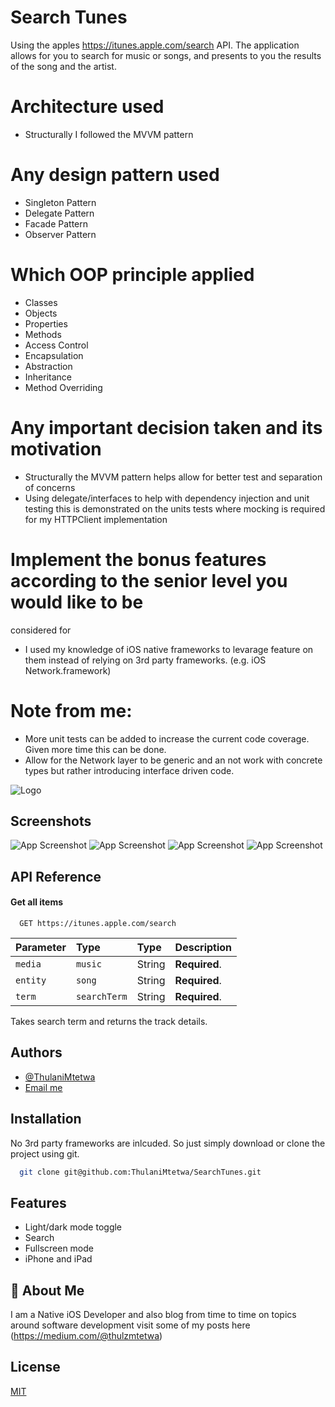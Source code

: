 
# Search Tunes

Using the apples https://itunes.apple.com/search API. The application allows for you to 
search for music or songs, and presents to you the results of the song and the artist.

# Architecture used
- Structurally I followed the MVVM pattern

# Any design pattern used
- Singleton Pattern
- Delegate Pattern
- Facade Pattern
- Observer Pattern

# Which OOP principle applied
- Classes
- Objects
- Properties
- Methods
- Access Control
- Encapsulation
- Abstraction
- Inheritance
- Method Overriding

# Any important decision taken and its motivation
- Structurally the MVVM pattern helps allow for better test and separation of concerns
- Using delegate/interfaces to help with dependency injection and unit testing this is demonstrated on the units tests where mocking is required for my HTTPClient implementation

# Implement the bonus features according to the senior level you would like to be
considered for

- I used my knowledge of iOS native frameworks to levarage feature on them instead of relying on 3rd party frameworks. (e.g. iOS Network.framework)

# Note from me:
- More unit tests can be added to increase the current code coverage. Given more time this can be done.
- Allow for the Network layer to be generic and an not work with concrete types but rather introducing interface driven code.


![Logo](SearchTunes/Resources/App%20Screenshots/appstore.png)


## Screenshots

![App Screenshot](SearchTunes/Resources/App%20Screenshots/screenshotFour.png)
![App Screenshot](SearchTunes/Resources/App%20Screenshots/screenshotThree.png)
![App Screenshot](SearchTunes/Resources/App%20Screenshots/screenshotTwo.png)
![App Screenshot](SearchTunes/Resources/App%20Screenshots/screenshotOne.png)


## API Reference

#### Get all items

```http
  GET https://itunes.apple.com/search
```

| Parameter | Type     | Type     | Description                |
| :-------- | :------- | :------- |:------------------------- |
| `media` | `music` |     String        | **Required**. |
| `entity` | `song` |       String      |**Required**. |
| `term` | `searchTerm` |      String   | **Required**. |

Takes search term and returns the track details.


## Authors

- [@ThulaniMtetwa](https://github.com/ThulaniMtetwa)
- [Email me](mailTo:thulanimtetwa@gmail.com)
## Installation

No 3rd party frameworks are inlcuded. So just simply download or clone the project using
git.

```bash
  git clone git@github.com:ThulaniMtetwa/SearchTunes.git
```
    
## Features

- Light/dark mode toggle
- Search
- Fullscreen mode
- iPhone and iPad


## 🚀 About Me
I am a Native iOS Developer and also blog from time to time on topics around software development visit some of my posts here (https://medium.com/@thulzmtetwa)


## License

[MIT](https://choosealicense.com/licenses/mit/)

